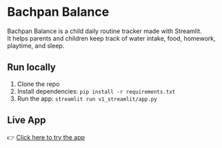# Bachpan Balance

Bachpan Balance is a child daily routine tracker made with Streamlit.  
It helps parents and children keep track of water intake, food, homework, playtime, and sleep.

## Run locally
1. Clone the repo
2. Install dependencies: `pip install -r requirements.txt`
3. Run the app: `streamlit run v1_streamlit/app.py`

## Live App
👉 [Click here to try the app](https://share.streamlit.io/your-username/Bachpan-Balance-GH/v1_streamlit/app.py)
